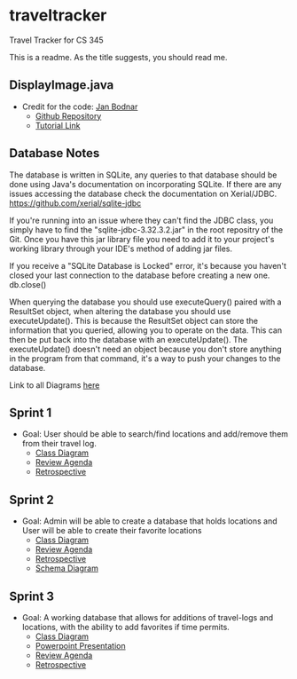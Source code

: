 # traveltracker
Travel Tracker for CS 345

This is a readme. As the title suggests, you should read me.
## DisplayImage.java
* Credit for the code: [Jan Bodnar](https://github.com/janbodnar)
    - [Github Repository](https://github.com/janbodnar/Display-Image.git)
    - [Tutorial Link](https://zetcode.com/java/displayimage/)

## Database Notes
The database is written in SQLite, any queries to that database should be done using Java's documentation on incorporating SQLite.
If there are any issues accessing the database check the documentation on Xerial/JDBC. 
https://github.com/xerial/sqlite-jdbc

If you're running into an issue where they can't find the JDBC class, you simply have to find the "sqlite-jdbc-3.32.3.2.jar" in the root repositry of the Git. Once you have this jar library file you need to add it to your project's working library through your IDE's method of adding jar files.

If you receive a "SQLite Database is Locked" error, it's because you haven't closed your last connection to the database before creating a new one. db.close()

When querying the database you should use executeQuery() paired with a ResultSet object, when altering the database you should use executeUpdate(). This is 
because the ResultSet object can store the information that you queried, allowing you to operate on the data. This can then be put back into the database 
with an executeUpdate(). The executeUpdate() doesn't need an object because you don't store anything in the program from that command, it's a way to push
your changes to the database.

Link to all Diagrams [here](https://drive.google.com/file/d/11yCjMl8PNKK4R_5L2aCVjqPbpJA9rFeN/view?usp=sharing)

## Sprint 1
* Goal: User should be able to search/find locations and add/remove them from their travel log.
    - [Class Diagram](https://viewer.diagrams.net/?page-id=ZwHcOdonUymgxgGQwOtW&highlight=0000ff&edit=_blank&layers=1&nav=1&page-id=ZwHcOdonUymgxgGQwOtW#G11yCjMl8PNKK4R_5L2aCVjqPbpJA9rFeN)
    - [Review Agenda](https://docs.google.com/document/d/1bs-s56xOaBFBxPl2S9CGJ1s0Qm7sTqiuuwDVgVT6zbw/edit?usp=sharing)
    - [Retrospective](https://docs.google.com/document/d/1gwihNZGYR9QlfwOC5aEMi2xGmAw6mYUqKJyXcgVB_3s/edit?usp=sharing)

## Sprint 2
* Goal: Admin will be able to create a database that holds locations and User will be able to create their favorite locations
    - [Class Diagram](https://viewer.diagrams.net/?page-id=VFEpWD1bOymtlLSVHwUH&highlight=0000ff&edit=_blank&layers=1&nav=1&page-id=VFEpWD1bOymtlLSVHwUH#G11yCjMl8PNKK4R_5L2aCVjqPbpJA9rFeN)
    - [Review Agenda](https://docs.google.com/document/d/1XQOStZZfRXacwk9MZQLphKxcYgYMD51B5Mgd-ofE2Ec/edit?usp=sharing)
    - [Retrospective](https://docs.google.com/document/d/1fRtSQSrhL0Kdo3CSHVXXQ9r7uDCzBrIbZqU2GfFBR58/edit?usp=sharing)
    - [Schema Diagram](https://docs.google.com/document/d/1xuo0ckXY9gpKe9JAxN9M5s7DHg_F3pNvL7Cd_gIhLjc/edit)

## Sprint 3
* Goal: A working database that allows for additions of travel-logs and locations, with the ability to add favorites if time permits.
    - [Class Diagram](https://viewer.diagrams.net/?page-id=HqoNyrA8FzuPfwiXrrQT&highlight=0000ff&edit=_blank&layers=1&nav=1&page-id=HqoNyrA8FzuPfwiXrrQT#G11yCjMl8PNKK4R_5L2aCVjqPbpJA9rFeN)
    - [Powerpoint Presentation](https://docs.google.com/presentation/d/1zWrdNF1j_-SzLQlLL7lWGC7pyn___cdWVYFoR-q6c6g/edit#slide=id.gd3c7dc5a02_0_10)
    - [Review Agenda](https://docs.google.com/document/d/1cA44m_fjAUfupRIhQ98fWUjmZRBBNxapbEgFYXl3oTI/edit?usp=sharing)
    - [Retrospective](https://docs.google.com/document/d/1SVUW7I6fiV9CYjBIdx2pY3S7xlaUOC6fcspvOdiHhms/edit?usp=sharing)
